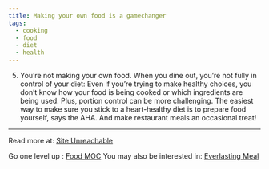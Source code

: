 ```yaml
---
title: Making your own food is a gamechanger
tags:
  - cooking
  - food
  - diet
  - health
---
```


5. You’re not making your own food. When you dine out, you’re not fully in control of your diet: Even if you’re trying to make healthy choices, you don’t know how your food is being cooked or which ingredients are being used. Plus, portion control can be more challenging. The easiest way to make sure you stick to a heart-healthy diet is to prepare food yourself, says the AHA. And make restaurant meals an occasional treat! 

----

Read more at: [Site Unreachable](https://www.everydayhealth.com/high-cholesterol/treatment/why-you-still-have-high-cholesterol/)

Go one level up : [Food MOC](Food%20MOC)
You may also be interested in: [Everlasting Meal](Notes/Everlasting%20Meal.md)